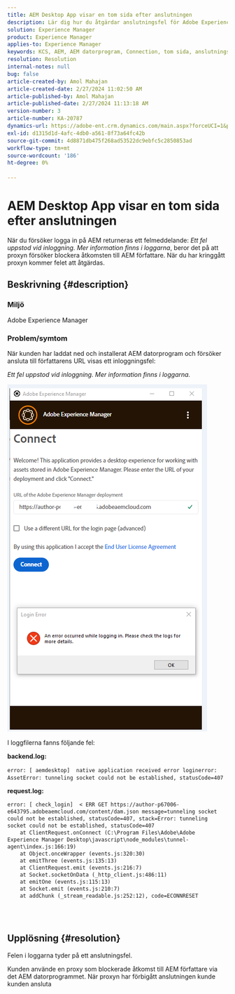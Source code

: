 ```yaml
---
title: AEM Desktop App visar en tom sida efter anslutningen
description: Lär dig hur du åtgärdar anslutningsfel för Adobe Experience Manager-skrivbordsprogram. Försök att kringgå proxy.
solution: Experience Manager
product: Experience Manager
applies-to: Experience Manager
keywords: KCS, AEM, AEM datorprogram, Connection, tom sida, anslutningsfel
resolution: Resolution
internal-notes: null
bug: false
article-created-by: Amol Mahajan
article-created-date: 2/27/2024 11:02:50 AM
article-published-by: Amol Mahajan
article-published-date: 2/27/2024 11:13:18 AM
version-number: 3
article-number: KA-20787
dynamics-url: https://adobe-ent.crm.dynamics.com/main.aspx?forceUCI=1&pagetype=entityrecord&etn=knowledgearticle&id=829e44b9-5fd5-ee11-9079-6045bd006268
exl-id: d1315d1d-4afc-4db0-a561-8f73a64fc42b
source-git-commit: 4d8871db475f268ad53522dc9ebfc5c2850853ad
workflow-type: tm+mt
source-wordcount: '186'
ht-degree: 0%

---
```


# AEM Desktop App visar en tom sida efter anslutningen


När du försöker logga in på AEM returneras ett felmeddelande: *Ett fel uppstod vid inloggning. Mer information finns i loggarna*, beror det på att proxyn försöker blockera åtkomsten till AEM författare. När du har kringgått proxyn kommer felet att åtgärdas.

## Beskrivning {#description}


### <b>Miljö</b>

Adobe Experience Manager



### <b>Problem/symtom</b>

När kunden har laddat ned och installerat AEM datorprogram och försöker ansluta till författarens URL visas ett inloggningsfel:

*Ett fel uppstod vid inloggning. Mer information finns i loggarna.*

![](assets/___839e44b9-5fd5-ee11-9079-6045bd006268___.png)

I loggfilerna fanns följande fel:

<b>backend.log:</b>

`error: [ aemdesktop]  native application received error loginerror: AssetError: tunneling socket could not be established, statusCode=407`

<b>request.log:</b>




```
error: [ check_login]  < ERR GET https://author-p67006-e643795.adobeaemcloud.com/content/dam.json message=tunneling socket could not be established, statusCode=407, stack=Error: tunneling socket could not be established, statusCode=407
    at ClientRequest.onConnect (C:\Program Files\Adobe\Adobe Experience Manager Desktop\javascript\node_modules\tunnel-agent\index.js:166:19)
    at Object.onceWrapper (events.js:320:30)
    at emitThree (events.js:135:13)
    at ClientRequest.emit (events.js:216:7)
    at Socket.socketOnData (_http_client.js:486:11)
    at emitOne (events.js:115:13)
    at Socket.emit (events.js:210:7)
    at addChunk (_stream_readable.js:252:12), code=ECONNRESET
```


<br> 

## Upplösning {#resolution}


Felen i loggarna tyder på ett anslutningsfel.

Kunden använde en proxy som blockerade åtkomst till AEM författare via det AEM datorprogrammet. När proxyn har förbigått anslutningen kunde kunden ansluta
